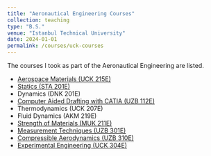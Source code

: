 ```yaml
---
title: "Aeronautical Engineering Courses"
collection: teaching
type: "B.S."
venue: "Istanbul Technical University"
date: 2024-01-01
permalink: /courses/uck-courses
---
```

The courses I took as part of the Aeronautical Engineering are listed.


* [Aerospace Materials (UCK 215E)](https://mega.nz/folder/OCxByTqY#-FIthJuIvVNyr2lWwxBPKg)
* [Statics (STA 201E)](https://mega.nz/folder/DTQXjDCC#Qbluhz09UqVHigRax0TWKQ)
* Dynamics (DNK 201E)
* [Computer Aided Drafting with CATIA (UZB 112E)](https://mega.nz/folder/rLZwAQIS#P15kYQHiSj84S2-iiMmMUA)
* Thermodynamics (UCK 207E)
* Fluid Dynamics (AKM 219E)
* [Strength of Materials (MUK 211E)](https://mega.nz/folder/CaIQVayS#Ad4P0NVrQVCFGiPk8fCGIg)
* [Measurement Techniques (UZB 301E)](https://mega.nz/folder/CPRWxK4T#kn926u2UAOreN9O2vKndhQ)
* [Compressible Aerodynamics (UZB 310E)](https://mega.nz/folder/uGRA2JRJ#guVnv3qGOga0wLe_-lp_bg)
* [Experimental Engineering (UCK 304E)](https://mega.nz/folder/iP5nzLRa#F0UuFVBgvM2NuURS6enDUw)

